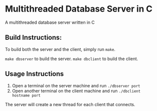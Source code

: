 # Multithreaded Database Server in C
A multithreaded database server written in C

## Build Instructions:
To build both the server and the client, simply run `make`.

`make dbserver` to build the server.
`make dbclient` to build the client.

## Usage Instructions
1. Open a terminal on the server machine and run `./dbserver port`
2. Open another terminal on the client machine and run `./dbclient hostname port`

The server will create a new thread for each client that connects.
